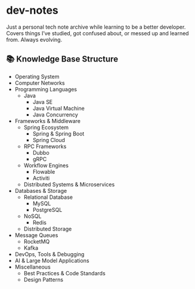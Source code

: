 # dev-notes

Just a personal tech note archive while learning to be a better developer. Covers things I’ve studied, got confused about, or messed up and learned from. Always evolving.

## 📚 Knowledge Base Structure

- Operating System
- Computer Networks
- Programming Languages
  - Java
    - Java SE
    - Java Virtual Machine
    - Java Concurrency
- Frameworks & Middleware
  - Spring Ecosystem
    - Spring & Spring Boot
    - Spring Cloud
  - RPC Frameworks
    - Dubbo
    - gRPC
  - Workflow Engines
    - Flowable
    - Activiti
  - Distributed Systems & Microservices
- Databases & Storage
  - Relational Database
    - MySQL
    - PostgreSQL
  - NoSQL
    - Redis
  - Distributed Storage
- Message Queues
  - RocketMQ
  - Kafka
- DevOps, Tools & Debugging
- AI & Large Model Applications
- Miscellaneous
  - Best Practices & Code Standards
  - Design Patterns